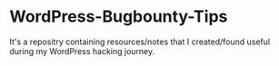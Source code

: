 # WordPress-Bugbounty-Tips
It's a repositry containing resources/notes that I created/found useful during my WordPress hacking journey.
